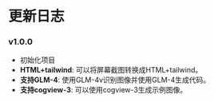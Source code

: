 # 更新日志

### v1.0.0
- 初始化项目
- **HTML+tailwind**: 可以将屏幕截图转换成HTML+tailwind。
- **支持GLM-4**: 使用GLM-4v识别图像并使用GLM-4生成代码。
- **支持cogview-3**: 可以使用cogview-3生成示例图像。